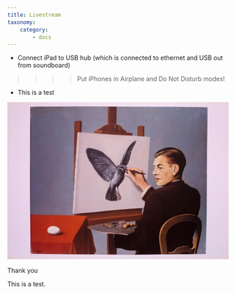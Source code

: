 ```yaml
---
title: Livestream
taxonomy:
    category:
        - docs
---
```


- Connect iPad to USB hub (which is connected to ethernet and USB out from soundboard)

>>>> Put iPhones in Airplane and Do Not Disturb modes!

- This is a test

![](La%20Clairvoyance.jpg)

Thank you

This is a test.